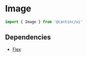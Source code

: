 # Image

```typescript
import { Image } from '@cantinc/ui'
```

## Dependencies

- [Flex](/layout/flex)
